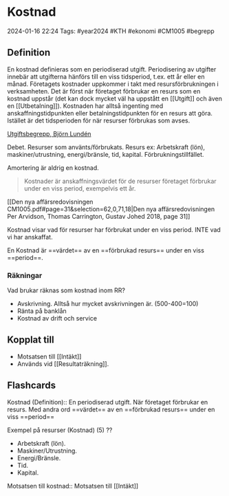 # Kostnad

2024-01-16 22:24
Tags: #year2024 #KTH #ekonomi #CM1005 #begrepp

## Definition

En kostnad definieras som en periodiserad utgift. Periodisering av utgifter innebär att utgifterna hänförs till en viss tidsperiod, t.ex. ett år eller en månad. Företagets kostnader uppkommer i takt med resursförbrukningen i verksamheten. Det är först när företaget förbrukar en resurs som en kostnad uppstår (det kan dock mycket väl ha uppstått en [[Utgift]] och även en [[Utbetalning]]). Kostnaden har alltså ingenting med anskaffningstidpunkten eller betalningstidpunkten för en resurs att göra. Istället är det tidsperioden för när resurser förbrukas som avses.

[Utgiftsbegrepp, Björn Lundén](https://www.bjornlunden.se/f%C3%B6retagande/utgiftsbegrepp__404)

Debet. Resurser som använts/förbrukats. Resurs ex: Arbetskraft (lön), maskiner/utrustning, energi/bränsle, tid, kapital. Förbrukningstillfället.

Amortering är aldrig en kostnad.

> Kostnader är anskaffningsvärdet för de resurser företaget förbrukar under en viss period, exempelvis ett år.

[[Den nya affärsredovisningen CM1005.pdf#page=31&selection=62,0,71,18|Den nya affärsredovisningen Per Arvidson, Thomas Carrington, Gustav Johed 2018, page 31]]

Kostnad visar vad för resurser har förbrukat under en viss period. INTE vad vi har anskaffat.

En Kostnad är ==värdet== av en ==förbrukad resurs== under en viss  
==period==.

### Räkningar

Vad brukar räknas som kostnad inom RR?

- Avskrivning. Alltså hur mycket avskrivningen är. (500-400=100)
- Ränta på banklån
- Kostnad av drift och service

## Kopplat till

- Motsatsen till [[Intäkt]]
- Används vid [[Resultaträkning]].

## Flashcards

Kostnad (Definition):: En periodiserad utgift. När företaget förbrukar en resurs. Med andra ord ==värdet== av en ==förbrukad resurs== under en viss ==period==
<!--SR:!2024-02-08,9,250!2024-02-02,7,250-->

Exempel på resurser (Kostnad) (5)
??
- Arbetskraft (lön).
- Maskiner/Utrustning.
- Energi/Bränsle.
- Tid.
- Kapital.
<!--SR:!2024-02-12,13,270!2024-02-09,10,270-->

Motsatsen till kostnad:: Motsatsen till [[Intäkt]]
<!--SR:!2024-02-11,12,270!2024-02-05,10,270-->
